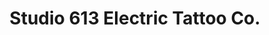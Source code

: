 ---
title: "Studio 613 Electric Tattoo Co."
url: /sudbury/studio-613-electric-tattoo-co/
shop: tattoo
---